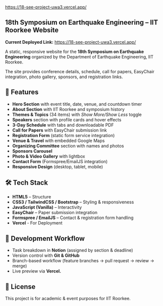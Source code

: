 https://18-see-project-uwa3.vercel.app/

## 18th Symposium on Earthquake Engineering – IIT Roorkee Website

**Current Deployed Link:** https://18-see-project-uwa3.vercel.app/

A static, responsive website for the **18th Symposium on Earthquake Engineering** organized by the Department of Earthquake Engineering, IIT Roorkee.

The site provides conference details, schedule, call for papers, EasyChair integration, photo gallery, sponsors, and registration links.

## 🚀 Features

* **Hero Section** with event title, date, venue, and countdown timer
* **About Section** with IIT Roorkee and symposium history
* **Themes & Topics** (34 items) with *Show More/Show Less* toggle
* **Speakers** section with profile cards and hover effects
* **3-Day Schedule** with tabs and downloadable PDF
* **Call for Papers** with EasyChair submission link
* **Registration Form** (static form service integration)
* **Venue & Travel** with embedded Google Maps
* **Organizing Committee** section with names and photos
* **Sponsors Carousel**
* **Photo & Video Gallery** with lightbox
* **Contact Form** (Formspree/EmailJS integration)
* **Responsive Design** (desktop, tablet, mobile)

## 🛠 Tech Stack

* **HTML5** – Structure
* **CSS3 / TailwindCSS / Bootstrap** – Styling & responsiveness
* **JavaScript (Vanilla)** – Interactivity
* **EasyChair** – Paper submission integration
* **Formspree / EmailJS** – Contact & registration form handling
* **Vercel** - For Deployment



## 📅 Development Workflow

* Task breakdown in **Notion** (assigned by section & deadline)
* Version control with **Git & GitHub**
* Branch-based workflow (feature branches → pull request → review → merge)
* Live preview via **Vercel.**

## 📜 License

This project is for academic & event purposes for IIT Roorkee.
